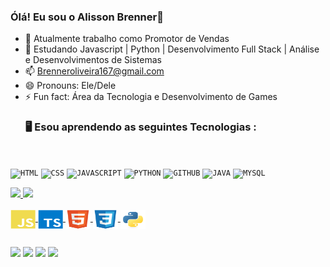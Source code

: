 ### Ólá! Eu sou o Alisson Brenner👋
- 🔭 Atualmente trabalho como Promotor de Vendas
- 🌱 Estudando Javascript | Python | Desenvolvimento Full Stack | Análise e Desenvolvimentos de Sistemas
- 📫 Brenneroliveira167@gmail.com
- 😄 Pronouns: Ele/Dele
- ⚡ Fun fact: Área da Tecnologia e Desenvolvimento de Games
  ### 🖥️ Esou aprendendo as seguintes Tecnologias : 
</br>

<code><img width="75px" src="https://img.shields.io/badge/HTML-239120?style=for-the-badge&logo=html5&logoColor=white" title = "HTML"/></code>
<code><img width="60px" src="https://img.shields.io/badge/CSS-239120?&style=for-the-badge&logo=css3&logoColor=white" title = "CSS"/></code>
<code><img width="40px" src="https://cdn.jsdelivr.net/gh/devicons/devicon/icons/javascript/javascript-original.svg" title = "JAVASCRIPT"/></code>
<code><img width="75px" src="https://img.shields.io/badge/Python-14354C?style=for-the-badge&logo=python&logoColor=white" title = "PYTHON"/></code>
<code><img width="40px" src="https://cdn.jsdelivr.net/gh/devicons/devicon/icons/github/github-original.svg" title = "GITHUB"/></code>
<code><img width="40px" src="https://cdn.jsdelivr.net/gh/devicons/devicon/icons/java/java-original.svg" title = "JAVA"/></code>
<code><img width="40px" src="https://cdn.jsdelivr.net/gh/devicons/devicon/icons/mysql/mysql-original.svg" title = "MYSQL"/></code>


<div>
  <a href="https://github.com/alissonbrenner">
    <img height="180em" src="https://github-readme-stats.vercel.app/api?username=alissonbrenner&show_icons=true&theme=dark&include_all_commits=true&count_private=true"/>
    <img height="180em" src="Https://github-readme-stats.vercel.app/api/top-langs/username=alissonbrenner&layout=compac&langs_count=16&theme=dracula"/>
</div>

<div style="display: inline_block"><br>
  <img align="center" alt="Alisson-Js" height="30" width="40" src="https://raw.githubusercontent.com/devicons/devicon/master/icons/javascript/javascript-plain.svg">
  <img align="center" alt="Alisson-Ts" height="30" width="40" src="https://raw.githubusercontent.com/devicons/devicon/master/icons/typescript/typescript-plain.svg">
   <img align="center" alt="Alisson-HTML" height="30" width="40" src="https://raw.githubusercontent.com/devicons/devicon/master/icons/html5/html5-original.svg">
  <img align="center" alt="Alisson-CSS" height="30" width="40" src="https://raw.githubusercontent.com/devicons/devicon/master/icons/css3/css3-original.svg">
  <img align="center" alt="Alisson-Python" height="30" width="40" src="https://raw.githubusercontent.com/devicons/devicon/master/icons/python/python-original.svg">
  </div>
  
  ##

  <div>
   <a href="https://www.youtube.com/channel/UC4Zt5hupI8YO7tiFDjkUzaw" target="_blank"><img src="https://img.shields.io/badge/YouTube-FF0000?style=for-the-badge&logo=youtube&logoColor=white" target="_blank"></a>
  <a href="https://www.instagram.com/castrogamer282/" target="_blank"><img src="https://img.shields.io/badge/Instagram-E4405F?style=for-the-badge&logo=instagram&logoColor=white" target="_blank"></a>
  <a href = "mailto:brenneroliveira167@gmail.com"><img src="https://img.shields.io/badge/Gmail-D14836?style=for-the-badge&logo=gmail&logoColor=white" target="_blank"></a>
  <a href="https://www.linkedin.com/in/%C3%A1lisson-brenner-c-oliveira-aaa816211/" target="_blank"><img src="https://img.shields.io/badge/LinkedIn-0077B5?style=for-the-badge&logo=linkedin&logoColor=white" target="_blank"></a> 
  
  </div>
